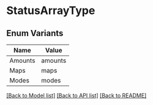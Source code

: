 # StatusArrayType

## Enum Variants

| Name | Value |
|---- | -----|
| Amounts | amounts |
| Maps | maps |
| Modes | modes |


[[Back to Model list]](../README.md#documentation-for-models) [[Back to API list]](../README.md#documentation-for-api-endpoints) [[Back to README]](../README.md)



